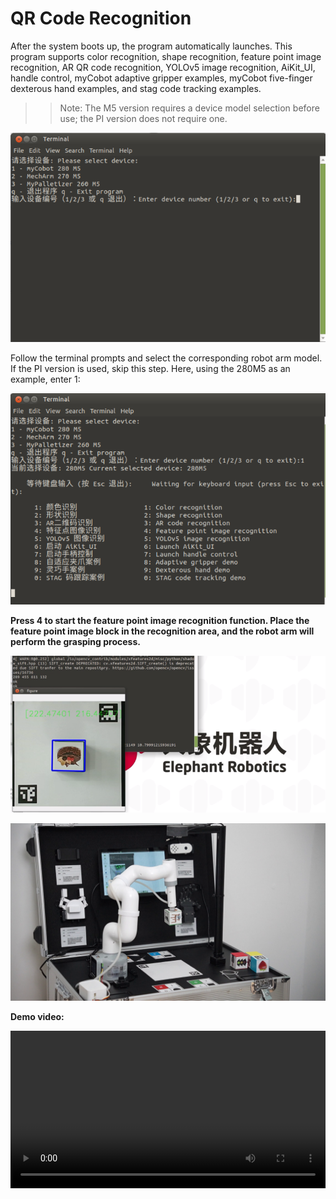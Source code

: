 # QR Code Recognition

After the system boots up, the program automatically launches. This program supports color recognition, shape recognition, feature point image recognition, AR QR code recognition, YOLOv5 image recognition, AiKit_UI, handle control, myCobot adaptive gripper examples, myCobot five-finger dexterous hand examples, and stag code tracking examples.

>>Note: The M5 version requires a device model selection before use; the PI version does not require one.

![](../resources/5-BasicAlgorithmFunction/5.1-1.png)

Follow the terminal prompts and select the corresponding robot arm model. If the PI version is used, skip this step. Here, using the 280M5 as an example, enter 1:

![](../resources/5-BasicAlgorithmFunction/5.1-2.png)

**Press 4 to start the feature point image recognition function. Place the feature point image block in the recognition area, and the robot arm will perform the grasping process.**

![](../resources/5-BasicAlgorithmFunction/5.4-1.png)

![](../resources/5-BasicAlgorithmFunction/5.4-2.png)

**Demo video:** 

<video id="my-video" class="video-js" controls preload="auto" width="100%"
poster="" data-setup='{"aspectRatio":"16:9"}'>
  <source src="../resources/5-BasicAlgorithmFunction/FeaturePointRecognition.mp4"></video>